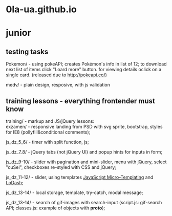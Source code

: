 # 0la-ua.github.io
# junior  

## testing tasks  
Pokemon/ -  using pokeAPI; creates Pokémon's info in list of 12; to download next list of items click "Loard more" button.
for viewing details oclick on a single card. (released due to http://pokeapi.co/)

medv/ - plain design, resposive, with js validation

## training lessons  - everything frontender must know  
training/ - markup and JS/jQuery lessons:  
  exzamen/ - responsive landing from PSD with svg sprite, bootstrap, styles for IE8 (pollyfill&conditional comments);  
  
  js_dz_5_6/ - timer with split function, js;  
  
  js_dz_7_8/ - jQuery tabs (not jQuery UI) and popup hints for inputs in form;  
  
  js_dz_9-10/ - slider with pagination and mini-slider, menu with jQuery, select "cuSel", checkboxes re-styled with CSS and jQuery;  
  
  js_dz_11-12/ - slider, using templates [JavaScript Micro-Templating](http://ejohn.org/blog/javascript-micro-templating/) and [LoDash](https://lodash.com/docs#template);  
  
  js_dz_13-14/ - local storage, template, try-catch, modal message;  
  
  js_dz_13-14/ - search of gif-images with search-input (script.js: gif-search API; classes.js: example of objects with __proto__);  
  



